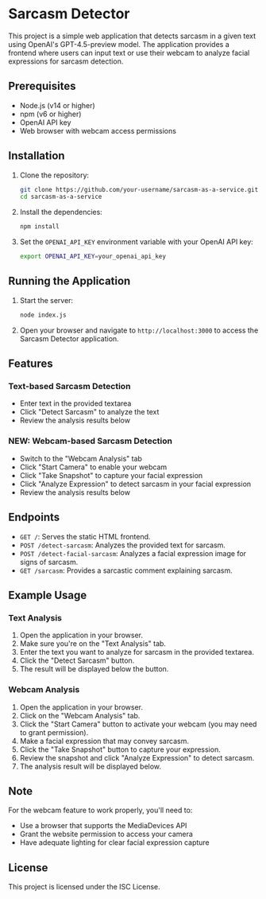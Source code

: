 # Sarcasm Detector

This project is a simple web application that detects sarcasm in a given text using OpenAI's GPT-4.5-preview model. The application provides a frontend where users can input text or use their webcam to analyze facial expressions for sarcasm detection.

## Prerequisites

- Node.js (v14 or higher)
- npm (v6 or higher)
- OpenAI API key
- Web browser with webcam access permissions

## Installation

1. Clone the repository:
    ```sh
    git clone https://github.com/your-username/sarcasm-as-a-service.git
    cd sarcasm-as-a-service
    ```

2. Install the dependencies:
    ```sh
    npm install
    ```

3. Set the `OPENAI_API_KEY` environment variable with your OpenAI API key:
    ```sh
    export OPENAI_API_KEY=your_openai_api_key
    ```

## Running the Application

1. Start the server:
    ```sh
    node index.js
    ```

2. Open your browser and navigate to `http://localhost:3000` to access the Sarcasm Detector application.

## Features

### Text-based Sarcasm Detection
- Enter text in the provided textarea
- Click "Detect Sarcasm" to analyze the text
- Review the analysis results below

### NEW: Webcam-based Sarcasm Detection
- Switch to the "Webcam Analysis" tab
- Click "Start Camera" to enable your webcam
- Click "Take Snapshot" to capture your facial expression
- Click "Analyze Expression" to detect sarcasm in your facial expression
- Review the analysis results below

## Endpoints

- `GET /`: Serves the static HTML frontend.
- `POST /detect-sarcasm`: Analyzes the provided text for sarcasm.
- `POST /detect-facial-sarcasm`: Analyzes a facial expression image for signs of sarcasm.
- `GET /sarcasm`: Provides a sarcastic comment explaining sarcasm.

## Example Usage

### Text Analysis
1. Open the application in your browser.
2. Make sure you're on the "Text Analysis" tab.
3. Enter the text you want to analyze for sarcasm in the provided textarea.
4. Click the "Detect Sarcasm" button.
5. The result will be displayed below the button.

### Webcam Analysis
1. Open the application in your browser.
2. Click on the "Webcam Analysis" tab.
3. Click the "Start Camera" button to activate your webcam (you may need to grant permission).
4. Make a facial expression that may convey sarcasm.
5. Click the "Take Snapshot" button to capture your expression.
6. Review the snapshot and click "Analyze Expression" to detect sarcasm.
7. The analysis result will be displayed below.

## Note
For the webcam feature to work properly, you'll need to:
- Use a browser that supports the MediaDevices API
- Grant the website permission to access your camera
- Have adequate lighting for clear facial expression capture

## License

This project is licensed under the ISC License.